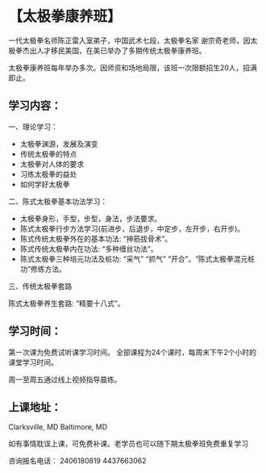 # 【太极拳康养班】

一代太极拳名师陈正雷入室弟子，中国武术七段，太极拳名家 谢宗奇老师，因太极拳杰出人才移民美国，在美已举办了多期传统太极拳康养班。

太极拳康养班每年举办多次。因师资和场地局限，该班一次限额招生20人，招满即止。

## 学习内容：

一、理论学习：
- 太极拳渊源，发展及演变
- 传统太极拳的特点
- 太极拳对人体的要求
- 习练太极拳的益处
- 如何学好太极拳

二、陈式太极拳基本功法学习：
- 太极拳身形，手型，步型，身法，步法要求。
- 陈式太极拳行步方法学习(前进步，后退步，中定步，左开步，右开步)。
- 陈式传统太极拳外在的基本功法: “抻筋拔骨术”。
- 陈式传统太极拳内在功法: “多种缠丝功法”。
- 陈式太极拳三种培元功法及桩功: “采气” “抓气” “开合”。“陈式太极拳混元桩功”修练方法。

三、传统太极拳套路

陈式太极拳养生套路:
“精要十八式”。

## 学习时间：

第一次课为免费试听课学习时间。
全部课程为24个课时，每周末下午2个小时的课堂学习时间。

周一至周五通过线上视频指导晨练。

## 上课地址：

Clarksville, MD
Baltimore, MD

如有事情耽误上课，可免费补课。老学员也可以随下期太极拳班免费重复学习


咨询报名电话：
2406180819
4437663062
